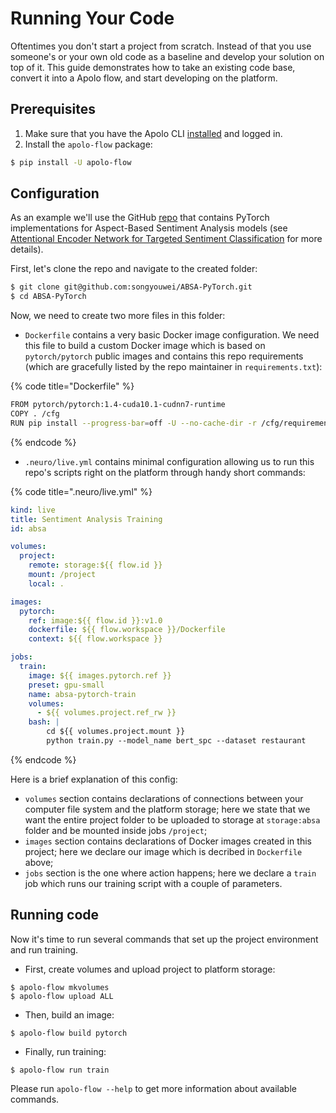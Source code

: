 # Running Your Code

Oftentimes you don't start a project from scratch. Instead of that you use someone's or your own old code as a baseline and develop your solution on top of it. This guide demonstrates how to take an existing code base, convert it into a Apolo flow, and start developing on the platform.

## Prerequisites

1. Make sure that you have the Apolo CLI [installed](getting-started.md#installing-cli) and logged in.
2. Install the `apolo-flow` package:

```bash
$ pip install -U apolo-flow
```

## Configuration

As an example we'll use the GitHub [repo](https://github.com/songyouwei/ABSA-PyTorch) that contains PyTorch implementations for Aspect-Based Sentiment Analysis models (see [Attentional Encoder Network for Targeted Sentiment Classification](https://paperswithcode.com/paper/attentional-encoder-network-for-targeted) for more details).&#x20;

First, let's clone the repo and navigate to the created folder:

```bash
$ git clone git@github.com:songyouwei/ABSA-PyTorch.git
$ cd ABSA-PyTorch
```

Now, we need to create two more files in this folder:

* `Dockerfile` contains a very basic Docker image configuration. We need this file to build a custom Docker image which is based on `pytorch/pytorch` public images and contains this repo requirements (which are gracefully listed by the repo maintainer in `requirements.txt`):

{% code title="Dockerfile" %}
```bash
FROM pytorch/pytorch:1.4-cuda10.1-cudnn7-runtime
COPY . /cfg
RUN pip install --progress-bar=off -U --no-cache-dir -r /cfg/requirements.txt
```
{% endcode %}

* `.neuro/live.yml` contains minimal configuration allowing us to run this repo's scripts right on the platform through handy short commands:

{% code title=".neuro/live.yml" %}
```yaml
kind: live
title: Sentiment Analysis Training
id: absa

volumes:
  project:
    remote: storage:${{ flow.id }}
    mount: /project
    local: .

images:
  pytorch:
    ref: image:${{ flow.id }}:v1.0
    dockerfile: ${{ flow.workspace }}/Dockerfile
    context: ${{ flow.workspace }}

jobs:
  train:
    image: ${{ images.pytorch.ref }}
    preset: gpu-small
    name: absa-pytorch-train
    volumes:
      - ${{ volumes.project.ref_rw }}
    bash: |
        cd ${{ volumes.project.mount }}
        python train.py --model_name bert_spc --dataset restaurant
```
{% endcode %}

Here is a brief explanation of this config:

* `volumes` section contains declarations of connections between your computer file system and the platform storage; here we state that we want the entire project folder to be uploaded to storage at `storage:absa` folder and be mounted inside jobs `/project`;
* `images` section contains declarations of Docker images created in this project; here we declare our image which is decribed in `Dockerfile` above;
* `jobs` section is the one where action happens; here we declare a `train` job which runs our training script with a couple of parameters.

## Running code

Now it's time to run several commands that set up the project environment and run training.

* First, create volumes and upload project to platform storage:

```
$ apolo-flow mkvolumes
$ apolo-flow upload ALL
```

* Then, build an image:

```
$ apolo-flow build pytorch
```

* Finally, run training:

```
$ apolo-flow run train
```

Please run `apolo-flow --help` to get more information about available commands.&#x20;
